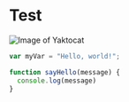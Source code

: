 # Test
![Image of Yaktocat](https://octodex.github.com/images/yaktocat.png)
``` javascript
var myVar = "Hello, world!";

function sayHello(message) {
  console.log(message)
}
```
